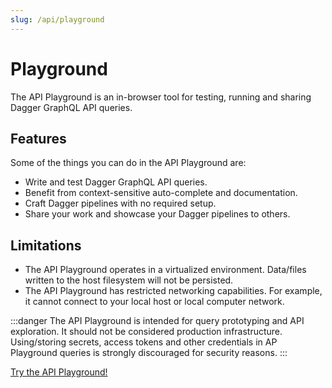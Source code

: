 ```yaml
---
slug: /api/playground
---
```


# Playground

The API Playground is an in-browser tool for testing, running and sharing Dagger GraphQL API queries.

## Features

Some of the things you can do in the API Playground are:

* Write and test Dagger GraphQL API queries.
* Benefit from context-sensitive auto-complete and documentation.
* Craft Dagger pipelines with no required setup.
* Share your work and showcase your Dagger pipelines to others.

## Limitations

* The API Playground operates in a virtualized environment. Data/files written to the host filesystem will not be persisted.
* The API Playground has restricted networking capabilities. For example, it cannot connect to your local host or local computer network.

:::danger
The API Playground is intended for query prototyping and API exploration. It should not be considered production infrastructure. Using/storing secrets, access tokens and other credentials in AP Playground queries is strongly discouraged for security reasons.
:::

[Try the API Playground!](https://play.dagger.cloud/playground)
